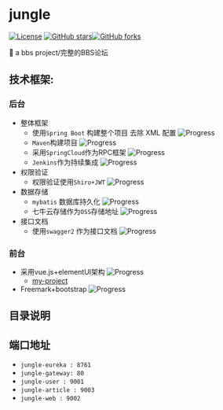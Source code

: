 # jungle
[![License](https://img.shields.io/badge/license-GPL-blue.svg)](LICENSE)
[![GitHub stars](https://img.shields.io/github/stars/hyz951226/jungle.svg?style=social&label=Stars)](https://github.com/hyz951226/jungle)[![GitHub forks](https://img.shields.io/github/forks/hyz951226/jungle.svg?style=social&label=Fork)](https://github.com/hyz951226/jungle)

🐶 a bbs project/完整的BBS论坛

## 技术框架:

### 后台
* 整体框架
	* 使用`Spring Boot` 构建整个项目 去除 XML 配置 ![Progress](http://progressed.io/bar/83)
	* `Maven`构建项目 ![Progress](http://progressed.io/bar/100)
	* 采用`SpringCloud`作为RPC框架 ![Progress](http://progressed.io/bar/30)
	* `Jenkins`作为持续集成 ![Progress](http://progressed.io/bar/0)
* 权限验证
	* 权限验证使用`Shiro+JWT` ![Progress](http://progressed.io/bar/80)
* 数据存储
	* `mybatis` 数据库持久化 ![Progress](http://progressed.io/bar/25)
	* 七牛云存储作为`OSS`存储地址  ![Progress](http://progressed.io/bar/90)
* 接口文档
 	* 使用`swagger2` 作为接口文档 ![Progress](http://progressed.io/bar/60)
	
### 前台
* 采用vue.js+elementUI架构 ![Progress](http://progressed.io/bar/10) 
	 * [my-project](https://github.com/hyz951226/my-project)
* Freemark+bootstrap ![Progress](http://progressed.io/bar/28)
## 目录说明

## 端口地址
 * `jungle-eureka : 8761`
 * `jungle-gateway: 80`
 * `jungle-user : 9001`
 * `jungle-article : 9003`
 * `jungle-web : 9002`
